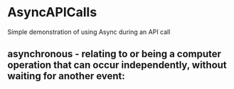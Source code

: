 # AsyncAPICalls
Simple demonstration of using Async during an API call


## asynchronous - relating to or being a computer operation that can occur independently, without waiting for another event:
